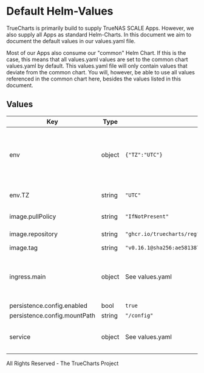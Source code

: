 # Default Helm-Values

TrueCharts is primarily build to supply TrueNAS SCALE Apps.
However, we also supply all Apps as standard Helm-Charts. In this document we aim to document the default values in our values.yaml file.

Most of our Apps also consume our "common" Helm Chart.
If this is the case, this means that all values.yaml values are set to the common chart values.yaml by default. This values.yaml file will only contain values that deviate from the common chart.
You will, however, be able to use all values referenced in the common chart here, besides the values listed in this document.

## Values

| Key | Type | Default | Description |
|-----|------|---------|-------------|
| env | object | `{"TZ":"UTC"}` | environment variables. See more environment variables in the [reg documentation](https://github.com/genuinetools/reg). |
| env.TZ | string | `"UTC"` | Set the container timezone |
| image.pullPolicy | string | `"IfNotPresent"` | image pull policy |
| image.repository | string | `"ghcr.io/truecharts/reg"` | image repository |
| image.tag | string | `"v0.16.1@sha256:ae581387764a23c62c1386389e27358bac5088790904938264cb0bcd4e8c946c"` | image tag |
| ingress.main | object | See values.yaml | Enable and configure ingress settings for the chart under this key. |
| persistence.config.enabled | bool | `true` |  |
| persistence.config.mountPath | string | `"/config"` |  |
| service | object | See values.yaml | Configures service settings for the chart. |

All Rights Reserved - The TrueCharts Project
